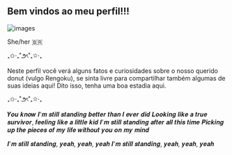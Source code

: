## Bem vindos ao meu perfil!!!
![images](https://github.com/user-attachments/assets/3ca364de-743e-4c53-baed-cdb105ea8cdf)

She/her
🇧🇷


₊✩‧₊˚౨ৎ˚₊✩‧₊


Neste perfil você verá alguns fatos e curiosidades sobre o nosso querido donut (vulgo Rengoku), se sinta livre para compartilhar também algumas de suas ideias aqui! Dito isso, tenha uma boa estadia aqui.


₊✩‧₊˚౨ৎ˚₊✩‧₊

𝒀𝒐𝒖 𝒌𝒏𝒐𝒘 𝑰'𝒎 𝒔𝒕𝒊𝒍𝒍 𝒔𝒕𝒂𝒏𝒅𝒊𝒏𝒈 𝒃𝒆𝒕𝒕𝒆𝒓 𝒕𝒉𝒂𝒏 𝑰 𝒆𝒗𝒆𝒓 𝒅𝒊𝒅
𝑳𝒐𝒐𝒌𝒊𝒏𝒈 𝒍𝒊𝒌𝒆 𝒂 𝒕𝒓𝒖𝒆 𝒔𝒖𝒓𝒗𝒊𝒗𝒐𝒓, 𝒇𝒆𝒆𝒍𝒊𝒏𝒈 𝒍𝒊𝒌𝒆 𝒂 𝒍𝒊𝒕𝒕𝒍𝒆 𝒌𝒊𝒅
𝑰'𝒎 𝒔𝒕𝒊𝒍𝒍 𝒔𝒕𝒂𝒏𝒅𝒊𝒏𝒈 𝒂𝒇𝒕𝒆𝒓 𝒂𝒍𝒍 𝒕𝒉𝒊𝒔 𝒕𝒊𝒎𝒆
𝑷𝒊𝒄𝒌𝒊𝒏𝒈 𝒖𝒑 𝒕𝒉𝒆 𝒑𝒊𝒆𝒄𝒆𝒔 𝒐𝒇 𝒎𝒚 𝒍𝒊𝒇𝒆 𝒘𝒊𝒕𝒉𝒐𝒖𝒕 𝒚𝒐𝒖 𝒐𝒏 𝒎𝒚 𝒎𝒊𝒏𝒅

𝑰'𝒎 𝒔𝒕𝒊𝒍𝒍 𝒔𝒕𝒂𝒏𝒅𝒊𝒏𝒈, 𝒚𝒆𝒂𝒉, 𝒚𝒆𝒂𝒉, 𝒚𝒆𝒂𝒉
𝑰'𝒎 𝒔𝒕𝒊𝒍𝒍 𝒔𝒕𝒂𝒏𝒅𝒊𝒏𝒈, 𝒚𝒆𝒂𝒉, 𝒚𝒆𝒂𝒉, 𝒚𝒆𝒂𝒉

